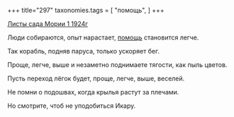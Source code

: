 +++
title="297"
taxonomies.tags = [
 "помощь",
]
+++

[Листы сада Мории 1 1924г](/agni/1924)

Люди собираются, опыт нарастает, [помощь](/tags/помощь) становится легче.   

Так корабль, подняв паруса, только ускоряет бег.   

Проще, легче, выше и незаметно поднимаете тягости, как пыль цветов.   

Пусть переход лёгок будет, проще, легче, выше, веселей.   

Не помни о подошвах, когда крылья растут за плечами.   

Но смотрите, чтоб не уподобиться Икару.   

